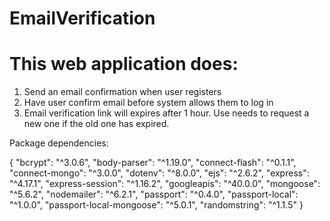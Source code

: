 # EmailVerification
# This web application does:
1. Send an email confirmation when user registers
2. Have user confirm email before system allows them to log in
3. Email verification link will expires after 1 hour. Use needs to request a new one if the old one has expired.

Package dependencies:

{
    "bcrypt": "^3.0.6",
    "body-parser": "^1.19.0",
    "connect-flash": "^0.1.1",
    "connect-mongo": "^3.0.0",
    "dotenv": "^8.0.0",
    "ejs": "^2.6.2",
    "express": "^4.17.1",
    "express-session": "^1.16.2",
    "googleapis": "^40.0.0",
    "mongoose": "^5.6.2",
    "nodemailer": "^6.2.1",
    "passport": "^0.4.0",
    "passport-local": "^1.0.0",
    "passport-local-mongoose": "^5.0.1",
    "randomstring": "^1.1.5"
  }
